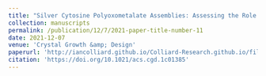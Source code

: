 ```yaml
---
title: "Silver Cytosine Polyoxometalate Assemblies: Assessing the Role of Polyoxometalates in Constructing Ag-DNA Suprastructures"
collection: manuscripts
permalink: /publication/12/7/2021-paper-title-number-11
date: 2021-12-07
venue: 'Crystal Growth &amp; Design'
paperurl: 'http://iancolliard.github.io/Colliard-Research.github.io/files/paper11.pdf'
citation: 'https://doi.org/10.1021/acs.cgd.1c01385'
---
```


